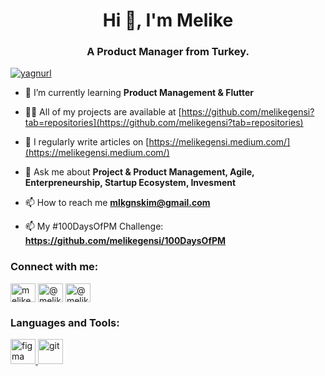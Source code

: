 <h1 align="center">Hi 👋, I'm Melike</h1>
<h3 align="center">A Product Manager from Turkey.</h3>

<p align="left"> <a href="https://github.com/ryo-ma/github-profile-trophy"><img src="https://github-profile-trophy.vercel.app/?username=yagnurl" alt="yagnurl" /></a> </p>

- 🌱 I’m currently learning **Product Management & Flutter**

- 👨‍💻 All of my projects are available at [https://github.com/melikegensi?tab=repositories](https://github.com/melikegensi?tab=repositories)

- 📝 I regularly write articles on [https://melikegensi.medium.com/](https://melikegensi.medium.com/)

- 💬 Ask me about **Project & Product Management, Agile, Enterpreneurship, Startup Ecosystem, Invesment**

- 📫 How to reach me **mlkgnskim@gmail.com**

- 📫 My #100DaysOfPM Challenge:  **https://github.com/melikegensi/100DaysOfPM**

<h3 align="left">Connect with me:</h3>
<p align="left">
<a href="https://linkedin.com/in/melikegensi" target="blank"><img align="center" src="https://raw.githubusercontent.com/rahuldkjain/github-profile-readme-generator/master/src/images/icons/Social/linked-in-alt.svg" alt="melikegensi" height="30" width="40" /></a>
<a href="https://medium.com/@melikegensi" target="blank"><img align="center" src="https://raw.githubusercontent.com/rahuldkjain/github-profile-readme-generator/master/src/images/icons/Social/medium.svg" alt="@melikegensi" height="30" width="40" /></a>
<a href="https://twitter.com/@melikegensi" target="blank"><img align="center" src="https://raw.githubusercontent.com/rahuldkjain/github-profile-readme-generator/master/src/images/icons/Social/twitter.svg" alt="@melikegensi" height="30" width="40" /></a>
</p>

<h3 align="left">Languages and Tools:</h3>
<a href="https://www.figma.com/" target="_blank"> <img src="https://www.vectorlogo.zone/logos/figma/figma-icon.svg" alt="figma" width="40" height="40"/> </a>
<a href="https://git-scm.com/" target="_blank"> <img src="https://www.vectorlogo.zone/logos/git-scm/git-scm-icon.svg" alt="git" width="40" height="40"/> </a> 

 </p>
